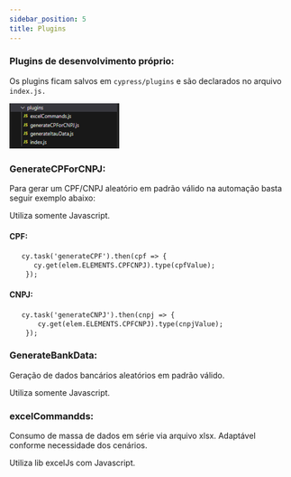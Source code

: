 ```yaml
---
sidebar_position: 5
title: Plugins
---
```


### Plugins de desenvolvimento próprio:

Os plugins ficam salvos em `cypress/plugins` e são declarados no arquivo `index.js.`

![image](./img/plugins1.png)

### GenerateCPForCNPJ:

Para gerar um CPF/CNPJ aleatório em padrão válido na automação basta seguir exemplo abaixo:

Utiliza somente Javascript.

#### CPF:

```
   cy.task('generateCPF').then(cpf => {
      cy.get(elem.ELEMENTS.CPFCNPJ).type(cpfValue);
    });
```

#### CNPJ:

```
   cy.task('generateCNPJ').then(cnpj => {
       cy.get(elem.ELEMENTS.CPFCNPJ).type(cnpjValue);
    });
```

### GenerateBankData:

Geração de dados bancários aleatórios em padrão válido.

Utiliza somente Javascript.

### excelCommandds:

Consumo de massa de dados em série via arquivo xlsx. Adaptável conforme necessidade dos cenários. 

Utiliza lib excelJs com Javascript.